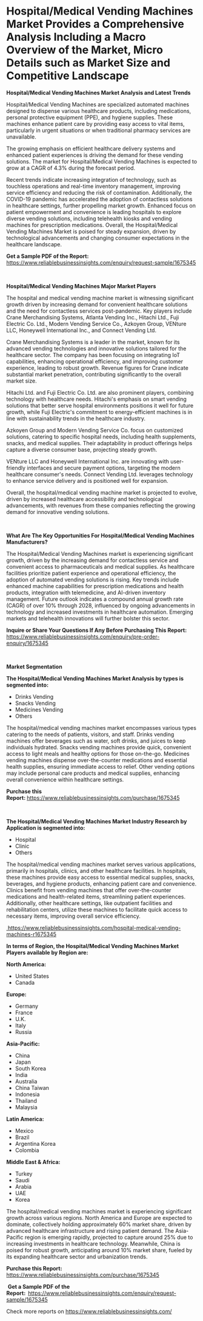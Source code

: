 <p><h1>Hospital/Medical Vending Machines Market Provides a Comprehensive Analysis Including a Macro Overview of the Market, Micro Details such as Market Size and Competitive Landscape</h1></p><p><strong>Hospital/Medical Vending Machines Market Analysis and Latest Trends</strong></p>
<p><p>Hospital/Medical Vending Machines are specialized automated machines designed to dispense various healthcare products, including medications, personal protective equipment (PPE), and hygiene supplies. These machines enhance patient care by providing easy access to vital items, particularly in urgent situations or when traditional pharmacy services are unavailable. </p><p>The growing emphasis on efficient healthcare delivery systems and enhanced patient experiences is driving the demand for these vending solutions. The market for Hospital/Medical Vending Machines is expected to grow at a CAGR of 4.3% during the forecast period. </p><p>Recent trends indicate increasing integration of technology, such as touchless operations and real-time inventory management, improving service efficiency and reducing the risk of contamination. Additionally, the COVID-19 pandemic has accelerated the adoption of contactless solutions in healthcare settings, further propelling market growth. Enhanced focus on patient empowerment and convenience is leading hospitals to explore diverse vending solutions, including telehealth kiosks and vending machines for prescription medications. Overall, the Hospital/Medical Vending Machines Market is poised for steady expansion, driven by technological advancements and changing consumer expectations in the healthcare landscape.</p></p>
<p><strong>Get a Sample PDF of the Report:&nbsp;</strong> <a href="https://www.reliablebusinessinsights.com/enquiry/request-sample/1675345?utm_campaign=1106&utm_medium=2&utm_source=Github&utm_content=ia&utm_term=28122024&utm_id=hospitalmedical-vending-machines">https://www.reliablebusinessinsights.com/enquiry/request-sample/1675345</a></p>
<p>&nbsp;</p>
<p><strong>Hospital/Medical Vending Machines Major Market Players</strong></p>
<p><p>The hospital and medical vending machine market is witnessing significant growth driven by increasing demand for convenient healthcare solutions and the need for contactless services post-pandemic. Key players include Crane Merchandising Systems, Atlanta Vending Inc., Hitachi Ltd., Fuji Electric Co. Ltd., Modern Vending Service Co., Azkoyen Group, VENture LLC, Honeywell International Inc., and Connect Vending Ltd.</p><p>Crane Merchandising Systems is a leader in the market, known for its advanced vending technologies and innovative solutions tailored for the healthcare sector. The company has been focusing on integrating IoT capabilities, enhancing operational efficiency, and improving customer experience, leading to robust growth. Revenue figures for Crane indicate substantial market penetration, contributing significantly to the overall market size.</p><p>Hitachi Ltd. and Fuji Electric Co. Ltd. are also prominent players, combining technology with healthcare needs. Hitachi's emphasis on smart vending solutions that better serve hospital environments positions it well for future growth, while Fuji Electric's commitment to energy-efficient machines is in line with sustainability trends in the healthcare industry.</p><p>Azkoyen Group and Modern Vending Service Co. focus on customized solutions, catering to specific hospital needs, including health supplements, snacks, and medical supplies. Their adaptability in product offerings helps capture a diverse consumer base, projecting steady growth.</p><p>VENture LLC and Honeywell International Inc. are innovating with user-friendly interfaces and secure payment options, targeting the modern healthcare consumer's needs. Connect Vending Ltd. leverages technology to enhance service delivery and is positioned well for expansion.</p><p>Overall, the hospital/medical vending machine market is projected to evolve, driven by increased healthcare accessibility and technological advancements, with revenues from these companies reflecting the growing demand for innovative vending solutions.</p></p>
<p>&nbsp;</p>
<p><strong>What Are The Key Opportunities For Hospital/Medical Vending Machines Manufacturers?</strong></p>
<p><p>The Hospital/Medical Vending Machines market is experiencing significant growth, driven by the increasing demand for contactless service and convenient access to pharmaceuticals and medical supplies. As healthcare facilities prioritize patient experience and operational efficiency, the adoption of automated vending solutions is rising. Key trends include enhanced machine capabilities for prescription medications and health products, integration with telemedicine, and AI-driven inventory management. Future outlook indicates a compound annual growth rate (CAGR) of over 10% through 2028, influenced by ongoing advancements in technology and increased investments in healthcare automation. Emerging markets and telehealth innovations will further bolster this sector.</p></p>
<p><strong>Inquire or Share Your Questions If Any Before Purchasing This Report:</strong> <a href="https://www.reliablebusinessinsights.com/enquiry/pre-order-enquiry/1675345?utm_campaign=1106&utm_medium=2&utm_source=Github&utm_content=ia&utm_term=28122024&utm_id=hospitalmedical-vending-machines">https://www.reliablebusinessinsights.com/enquiry/pre-order-enquiry/1675345</a></p>
<p>&nbsp;</p>
<p><strong>Market Segmentation</strong></p>
<p><strong>The Hospital/Medical Vending Machines Market Analysis by types is segmented into:</strong></p>
<p><ul><li>Drinks Vending</li><li>Snacks Vending</li><li>Medicines Vending</li><li>Others</li></ul></p>
<p><p>The hospital/medical vending machines market encompasses various types catering to the needs of patients, visitors, and staff. Drinks vending machines offer beverages such as water, soft drinks, and juices to keep individuals hydrated. Snacks vending machines provide quick, convenient access to light meals and healthy options for those on-the-go. Medicines vending machines dispense over-the-counter medications and essential health supplies, ensuring immediate access to relief. Other vending options may include personal care products and medical supplies, enhancing overall convenience within healthcare settings.</p></p>
<p><strong>Purchase this Report:&nbsp;</strong><a href="https://www.reliablebusinessinsights.com/purchase/1675345?utm_campaign=1106&utm_medium=2&utm_source=Github&utm_content=ia&utm_term=28122024&utm_id=hospitalmedical-vending-machines">https://www.reliablebusinessinsights.com/purchase/1675345</a></p>
<p>&nbsp;</p>
<p><strong>The Hospital/Medical Vending Machines Market Industry Research by Application is segmented into:</strong></p>
<p><ul><li>Hospital</li><li>Clinic</li><li>Others</li></ul></p>
<p><p>The hospital/medical vending machines market serves various applications, primarily in hospitals, clinics, and other healthcare facilities. In hospitals, these machines provide easy access to essential medical supplies, snacks, beverages, and hygiene products, enhancing patient care and convenience. Clinics benefit from vending machines that offer over-the-counter medications and health-related items, streamlining patient experiences. Additionally, other healthcare settings, like outpatient facilities and rehabilitation centers, utilize these machines to facilitate quick access to necessary items, improving overall service efficiency.</p></p>
<p><a href="https://www.reliablebusinessinsights.com/hospital-medical-vending-machines-r1675345?utm_campaign=1106&utm_medium=2&utm_source=Github&utm_content=ia&utm_term=28122024&utm_id=hospitalmedical-vending-machines">&nbsp;https://www.reliablebusinessinsights.com/hospital-medical-vending-machines-r1675345</a></p>
<p><strong>In terms of Region, the Hospital/Medical Vending Machines Market Players available by Region are:</strong></p>
<p>
    <p> <strong> North America: </strong>
        <ul>
            <li>United States</li>
            <li>Canada</li>
        </ul>
        </p> 
    <p> <strong> Europe: </strong>
        <ul>
            <li>Germany</li>
            <li>France</li>
            <li>U.K.</li>
            <li>Italy</li>
            <li>Russia</li>
        </ul>
        </p> 
    <p> <strong> Asia-Pacific: </strong>
        <ul>
            <li>China</li>
            <li>Japan</li>
            <li>South Korea</li>
            <li>India</li>
            <li>Australia</li>
            <li>China Taiwan</li>
            <li>Indonesia</li>
            <li>Thailand</li>
            <li>Malaysia</li>
        </ul>
        </p> 
    <p> <strong> Latin America: </strong>
        <ul>
            <li>Mexico</li>
            <li>Brazil</li>
            <li>Argentina Korea</li>
            <li>Colombia</li>
        </ul>
        </p> 
    <p> <strong> Middle East & Africa: </strong>
        <ul>
            <li>Turkey</li>
            <li>Saudi</li>
            <li>Arabia</li>
            <li>UAE</li>
            <li>Korea</li>
        </ul>
    </p>
    </p>
<p><p>The hospital/medical vending machines market is experiencing significant growth across various regions. North America and Europe are expected to dominate, collectively holding approximately 60% market share, driven by advanced healthcare infrastructure and rising patient demand. The Asia-Pacific region is emerging rapidly, projected to capture around 25% due to increasing investments in healthcare technology. Meanwhile, China is poised for robust growth, anticipating around 10% market share, fueled by its expanding healthcare sector and urbanization trends.</p></p>
<p><strong>Purchase this Report: </strong><a href="https://www.reliablebusinessinsights.com/purchase/1675345?utm_campaign=1106&utm_medium=2&utm_source=Github&utm_content=ia&utm_term=28122024&utm_id=hospitalmedical-vending-machines">https://www.reliablebusinessinsights.com/purchase/1675345</a></p>
<p>&nbsp;<strong>Get a Sample PDF of the Report:&nbsp;&nbsp;</strong><a href="https://www.reliablebusinessinsights.com/enquiry/request-sample/1675345?utm_campaign=1106&utm_medium=2&utm_source=Github&utm_content=ia&utm_term=28122024&utm_id=hospitalmedical-vending-machines">https://www.reliablebusinessinsights.com/enquiry/request-sample/1675345</a></p>
<p><strong></strong></p>
<p>Check more reports on <a href="https://www.reliablebusinessinsights.com/?utm_campaign=1106&utm_medium=2&utm_source=Github&utm_content=ia&utm_term=28122024&utm_id=hospitalmedical-vending-machines">https://www.reliablebusinessinsights.com/</a></p>